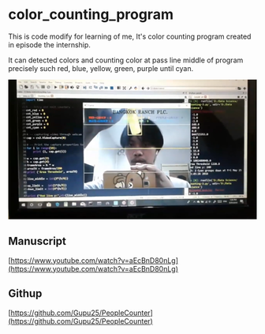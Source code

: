 # color_counting_program
This is code modify for learning of me, It's color counting program created in episode the internship. 

It can detected colors and counting color at pass line middle of program precisely such red, blue, yellow, green, purple until cyan.  

![title](pic_app.png)

## Manuscript
[https://www.youtube.com/watch?v=aEcBnD80nLg](https://www.youtube.com/watch?v=aEcBnD80nLg)

## Githup 
[https://github.com/Gupu25/PeopleCounter](https://github.com/Gupu25/PeopleCounter)


